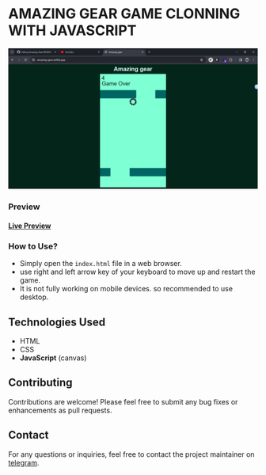 # AMAZING GEAR GAME CLONNING WITH JAVASCRIPT

![Preview image](screenshot.png)

### Preview
#### [Live Preview](https://amazing-gear.netlify.app/)


### How to Use?

- Simply open the `index.html` file in a web browser.
- use right and left arrow key of your keyboard to move up and restart the game.
- It is not fully working on mobile devices. so recommended to use desktop.


## Technologies Used

- HTML
- CSS
- **JavaScript** (canvas)


## Contributing

Contributions are welcome! Please feel free to submit any bug fixes or enhancements as pull requests.


## Contact

For any questions or inquiries, feel free to contact the project maintainer on [telegram](https://t.me/henaorth).
